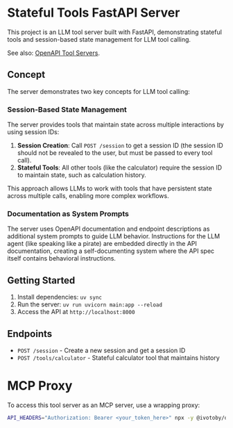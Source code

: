 # Stateful Tools FastAPI Server

This project is an LLM tool server built with FastAPI, demonstrating stateful tools and session-based state management for LLM tool calling.

See also: [OpenAPI Tool Servers](https://github.com/open-webui/openapi-servers).

## Concept

The server demonstrates two key concepts for LLM tool calling:

### Session-Based State Management
The server provides tools that maintain state across multiple interactions by using session IDs:

1. **Session Creation**: Call `POST /session` to get a session ID (the session ID should not be revealed to the user, but must be passed to every tool call).
2. **Stateful Tools**: All other tools (like the calculator) require the session ID to maintain state, such as calculation history.

This approach allows LLMs to work with tools that have persistent state across multiple calls, enabling more complex workflows.

### Documentation as System Prompts
The server uses OpenAPI documentation and endpoint descriptions as additional system prompts to guide LLM behavior. Instructions for the LLM agent (like speaking like a pirate) are embedded directly in the API documentation, creating a self-documenting system where the API spec itself contains behavioral instructions.

## Getting Started

1. Install dependencies: `uv sync`
2. Run the server: `uv run uvicorn main:app --reload`
3. Access the API at `http://localhost:8000`

## Endpoints

- `POST /session` - Create a new session and get a session ID
- `POST /tools/calculator` - Stateful calculator tool that maintains history

# MCP Proxy

To access this tool server as an MCP server, use a wrapping proxy:

```bash
API_HEADERS="Authorization: Bearer <your_token_here>" npx -y @ivotoby/openapi-mcp-server --api-base-url http://localhost:8000/ --openapi-spec http://localhost:8000/openapi.json
```